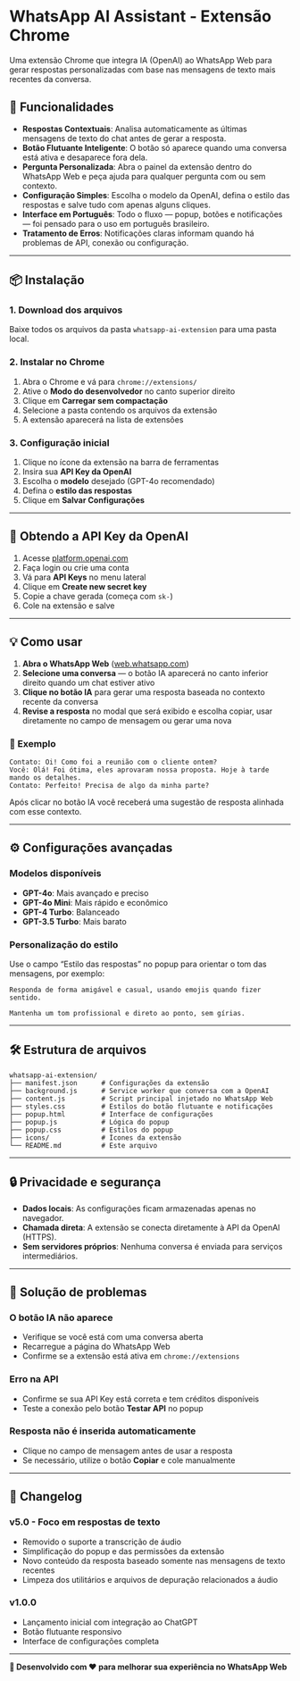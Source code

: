 # WhatsApp AI Assistant - Extensão Chrome

Uma extensão Chrome que integra IA (OpenAI) ao WhatsApp Web para gerar respostas personalizadas com base nas mensagens de texto mais recentes da conversa.

## 🚀 Funcionalidades

- **Respostas Contextuais**: Analisa automaticamente as últimas mensagens de texto do chat antes de gerar a resposta.
- **Botão Flutuante Inteligente**: O botão só aparece quando uma conversa está ativa e desaparece fora dela.
- **Pergunta Personalizada**: Abra o painel da extensão dentro do WhatsApp Web e peça ajuda para qualquer pergunta com ou sem contexto.
- **Configuração Simples**: Escolha o modelo da OpenAI, defina o estilo das respostas e salve tudo com apenas alguns cliques.
- **Interface em Português**: Todo o fluxo — popup, botões e notificações — foi pensado para o uso em português brasileiro.
- **Tratamento de Erros**: Notificações claras informam quando há problemas de API, conexão ou configuração.

---

## 📦 Instalação

### 1. Download dos arquivos
Baixe todos os arquivos da pasta `whatsapp-ai-extension` para uma pasta local.

### 2. Instalar no Chrome
1. Abra o Chrome e vá para `chrome://extensions/`
2. Ative o **Modo do desenvolvedor** no canto superior direito
3. Clique em **Carregar sem compactação**
4. Selecione a pasta contendo os arquivos da extensão
5. A extensão aparecerá na lista de extensões

### 3. Configuração inicial
1. Clique no ícone da extensão na barra de ferramentas
2. Insira sua **API Key da OpenAI**
3. Escolha o **modelo** desejado (GPT-4o recomendado)
4. Defina o **estilo das respostas**
5. Clique em **Salvar Configurações**

---

## 🔑 Obtendo a API Key da OpenAI

1. Acesse [platform.openai.com](https://platform.openai.com)
2. Faça login ou crie uma conta
3. Vá para **API Keys** no menu lateral
4. Clique em **Create new secret key**
5. Copie a chave gerada (começa com `sk-`)
6. Cole na extensão e salve

---

## 💡 Como usar

1. **Abra o WhatsApp Web** ([web.whatsapp.com](https://web.whatsapp.com))
2. **Selecione uma conversa** — o botão IA aparecerá no canto inferior direito quando um chat estiver ativo
3. **Clique no botão IA** para gerar uma resposta baseada no contexto recente da conversa
4. **Revise a resposta** no modal que será exibido e escolha copiar, usar diretamente no campo de mensagem ou gerar uma nova

### 🎯 Exemplo
```
Contato: Oi! Como foi a reunião com o cliente ontem?
Você: Olá! Foi ótima, eles aprovaram nossa proposta. Hoje à tarde mando os detalhes.
Contato: Perfeito! Precisa de algo da minha parte?
```
Após clicar no botão IA você receberá uma sugestão de resposta alinhada com esse contexto.

---

## ⚙️ Configurações avançadas

### Modelos disponíveis
- **GPT-4o**: Mais avançado e preciso
- **GPT-4o Mini**: Mais rápido e econômico
- **GPT-4 Turbo**: Balanceado
- **GPT-3.5 Turbo**: Mais barato

### Personalização do estilo
Use o campo “Estilo das respostas” no popup para orientar o tom das mensagens, por exemplo:

```
Responda de forma amigável e casual, usando emojis quando fizer sentido.
```

```
Mantenha um tom profissional e direto ao ponto, sem gírias.
```

---

## 🛠️ Estrutura de arquivos

```
whatsapp-ai-extension/
├── manifest.json      # Configurações da extensão
├── background.js      # Service worker que conversa com a OpenAI
├── content.js         # Script principal injetado no WhatsApp Web
├── styles.css         # Estilos do botão flutuante e notificações
├── popup.html         # Interface de configurações
├── popup.js           # Lógica do popup
├── popup.css          # Estilos do popup
├── icons/             # Ícones da extensão
└── README.md          # Este arquivo
```

---

## 🔒 Privacidade e segurança

- **Dados locais**: As configurações ficam armazenadas apenas no navegador.
- **Chamada direta**: A extensão se conecta diretamente à API da OpenAI (HTTPS).
- **Sem servidores próprios**: Nenhuma conversa é enviada para serviços intermediários.

---

## 🐛 Solução de problemas

### O botão IA não aparece
- Verifique se você está com uma conversa aberta
- Recarregue a página do WhatsApp Web
- Confirme se a extensão está ativa em `chrome://extensions`

### Erro na API
- Confirme se sua API Key está correta e tem créditos disponíveis
- Teste a conexão pelo botão **Testar API** no popup

### Resposta não é inserida automaticamente
- Clique no campo de mensagem antes de usar a resposta
- Se necessário, utilize o botão **Copiar** e cole manualmente

---

## 📝 Changelog

### v5.0 - Foco em respostas de texto
- Removido o suporte a transcrição de áudio
- Simplificação do popup e das permissões da extensão
- Novo conteúdo da resposta baseado somente nas mensagens de texto recentes
- Limpeza dos utilitários e arquivos de depuração relacionados a áudio

### v1.0.0
- Lançamento inicial com integração ao ChatGPT
- Botão flutuante responsivo
- Interface de configurações completa

---

**🎉 Desenvolvido com ❤️ para melhorar sua experiência no WhatsApp Web**
